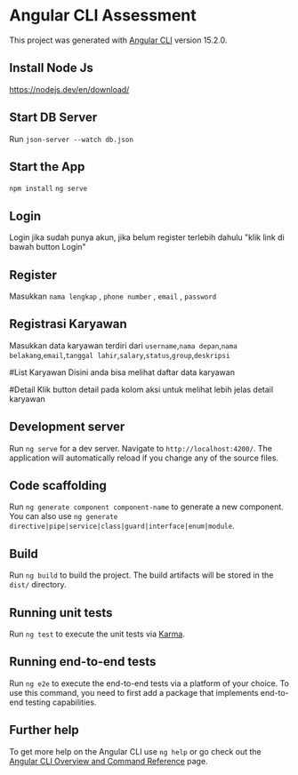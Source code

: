 # Angular CLI Assessment

This project was generated with [Angular CLI](https://github.com/angular/angular-cli) version 15.2.0.

## Install Node Js
https://nodejs.dev/en/download/

## Start DB Server
Run `json-server --watch db.json`

## Start the App
`npm install`
`ng serve`

## Login
Login jika sudah punya akun, jika belum register terlebih dahulu "klik link di bawah button Login"

## Register
Masukkan `nama lengkap` , `phone number` , `email` , `password`

## Registrasi Karyawan
Masukkan data karyawan terdiri dari `username`,`nama depan`,`nama belakang`,`email`,`tanggal lahir`,`salary`,`status`,`group`,`deskripsi`

#List Karyawan
Disini anda bisa melihat daftar data karyawan

#Detail
Klik button detail pada kolom aksi untuk melihat lebih jelas detail karyawan

## Development server

Run `ng serve` for a dev server. Navigate to `http://localhost:4200/`. The application will automatically reload if you change any of the source files.

## Code scaffolding

Run `ng generate component component-name` to generate a new component. You can also use `ng generate directive|pipe|service|class|guard|interface|enum|module`.

## Build

Run `ng build` to build the project. The build artifacts will be stored in the `dist/` directory.

## Running unit tests

Run `ng test` to execute the unit tests via [Karma](https://karma-runner.github.io).

## Running end-to-end tests

Run `ng e2e` to execute the end-to-end tests via a platform of your choice. To use this command, you need to first add a package that implements end-to-end testing capabilities.

## Further help

To get more help on the Angular CLI use `ng help` or go check out the [Angular CLI Overview and Command Reference](https://angular.io/cli) page.

